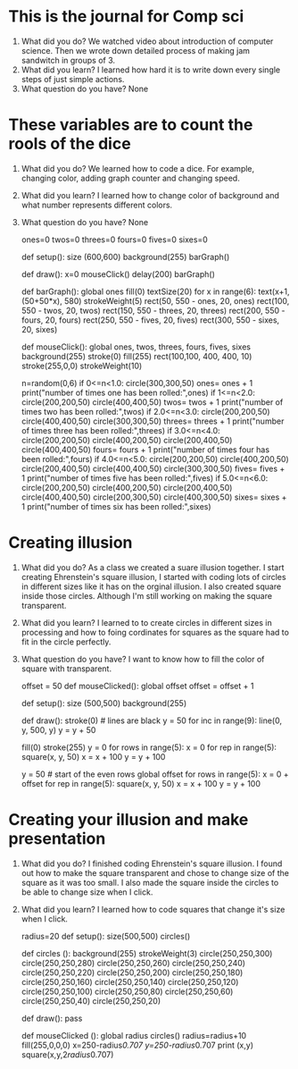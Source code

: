 # This is the journal for Comp sci

1. What did you do?
 We watched video about introduction of computer science. Then we wrote down detailed process of making jam sandwitch in groups of 3.
1. What did you learn?
 I learned how hard it is to write down every single steps of just simple actions.
1. What question do you have?
 None

# These variables are to count the rools of the dice

 1. What did you do?
 We learned how to code a dice. For example, changing color, adding graph counter and changing speed.
 1. What did you learn?
 I learned how to change color of background and what number represents different colors.
 1. What question do you have?
 None
 
    ones=0
    twos=0
    threes=0
    fours=0
    fives=0
    sixes=0

    def setup():
    size (600,600)
    background(255)
    barGraph()
    
    def draw():
    x=0
    mouseClick()
    delay(200)
    barGraph()
    
    def barGraph():
    global ones
    fill(0)
    textSize(20)
    for x in range(6):
        text(x+1,(50+50*x), 580)
    strokeWeight(5)
    rect(50, 550 - ones, 20, ones)
    rect(100, 550 - twos, 20, twos)
    rect(150, 550 - threes, 20, threes)
    rect(200, 550 - fours, 20, fours)
    rect(250, 550 - fives, 20, fives)
    rect(300, 550 - sixes, 20, sixes)
    
    def mouseClick():
    global ones, twos, threes, fours, fives, sixes
    background(255)
    stroke(0)
    fill(255)
    rect(100,100, 400, 400, 10)
    stroke(255,0,0)
    strokeWeight(10)
    
    n=random(0,6)
    if 0<=n<1.0:
        circle(300,300,50)
        ones= ones + 1
        print("number of times one has been rolled:",ones)
    if 1<=n<2.0:
        circle(200,200,50)
        circle(400,400,50)
        twos= twos + 1
        print("number of times two has been rolled:",twos)
    if 2.0<=n<3.0:
        circle(200,200,50)
        circle(400,400,50)
        circle(300,300,50)
        threes= threes + 1
        print("number of times three has been rolled:",threes)
    if 3.0<=n<4.0:
        circle(200,200,50)
        circle(400,200,50)
        circle(200,400,50)
        circle(400,400,50)
        fours= fours + 1
        print("number of times four has been rolled:",fours)
    if 4.0<=n<5.0:
        circle(200,200,50)
        circle(400,200,50)
        circle(200,400,50)
        circle(400,400,50)
        circle(300,300,50)
        fives= fives + 1
        print("number of times five has been rolled:",fives)
    if 5.0<=n<6.0:
        circle(200,200,50)
        circle(400,200,50)
        circle(200,400,50)
        circle(400,400,50)
        circle(200,300,50)
        circle(400,300,50)
        sixes= sixes + 1
        print("number of times six has been rolled:",sixes)

 # Creating illusion
 1. What did you do?
 As a class we created a suare illusion together.
 I start creating Ehrenstein's square illusion, I started with coding lots of circles in different sizes like it has on the orginal
 illusion. I also created square inside those circles. Although I'm still working on making the square transparent.
 1. What did you learn?
 I learned to to create circles in different sizes in processing and how to foing cordinates for squares as the square had to fit in the circle perfectly.
1. What question do you have?
I want to know how to fill the color of square with transparent.

    offset = 50
    def mouseClicked():
    global offset
    offset = offset + 1 
  
    def setup():
    size (500,500)
    background(255)
    
    def draw():
    stroke(0) # lines are black
    y = 50
    for inc in range(9):
       line(0, y, 500, y)
       y = y + 50
       
    fill(0)
    stroke(255)
    y = 0
    for rows in range(5):
        x = 0
    for rep in range(5):
            square(x, y, 50)
            x = x + 100
        y = y + 100
        
    y = 50 # start of the even rows 
    global offset 
    for rows in range(5): 
        x = 0 + offset 
        for rep in range(5):
            square(x, y, 50)
            x = x + 100
        y = y + 100


 # Creating your illusion and make presentation
 1. What did you do?
 I finished coding Ehrenstein's square illusion. I found out how to make the square transparent and chose to change size of the square as
 it was too small. I also made the square inside the circles to be able to change size when I click.
 1. What did you learn?
 I learned how to code squares that change it's size when I click.


    radius=20
    def setup():
    size(500,500)
    circles()
    
    def circles ():
    background(255)
    strokeWeight(3)
    circle(250,250,300)
    circle(250,250,280)
    circle(250,250,260)
    circle(250,250,240)
    circle(250,250,220)
    circle(250,250,200)
    circle(250,250,180)
    circle(250,250,160)
    circle(250,250,140)
    circle(250,250,120)
    circle(250,250,100)
    circle(250,250,80)
    circle(250,250,60)
    circle(250,250,40)
    circle(250,250,20)

    def draw():
    pass

    def mouseClicked ():
    global radius
    circles()
    radius=radius+10
    fill(255,0,0,0)
    x=250-radius*0.707
    y=250-radius*0.707
    print (x,y)
    square(x,y,2*radius*0.707)
